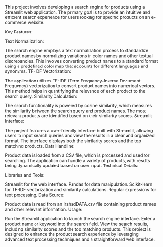 This project involves developing a search engine for products using a Streamlit web application. The primary goal is to provide an intuitive and efficient search experience for users looking for specific products on an e-commerce website.

Key Features:

Text Normalization:

The search engine employs a text normalization process to standardize product names by normalizing variations in color names and other textual discrepancies. This involves converting product names to a standard format using a predefined color map that accounts for different languages and synonyms.
TF-IDF Vectorization:

The application utilizes TF-IDF (Term Frequency-Inverse Document Frequency) vectorization to convert product names into numerical vectors. This method helps in quantifying the relevance of each product to the search query.
Similarity Calculation:

The search functionality is powered by cosine similarity, which measures the similarity between the search query and product names. The most relevant products are identified based on their similarity scores.
Streamlit Interface:

The project features a user-friendly interface built with Streamlit, allowing users to input search queries and view the results in a clear and organized format. The interface displays both the similarity scores and the top matching products.
Data Handling:

Product data is loaded from a CSV file, which is processed and used for searching. The application can handle a variety of products, with results being dynamically updated based on user input.
Technical Details:

Libraries and Tools:

Streamlit for the web interface.
Pandas for data manipulation.
Scikit-learn for TF-IDF vectorization and similarity calculations.
Regular expressions for text processing.
Data Source:

Product data is read from an IrshadDATA.csv file containing product names and other relevant information.
Usage:

Run the Streamlit application to launch the search engine interface.
Enter a product name or keyword into the search field.
View the search results, including similarity scores and the top matching products.
This project is designed to enhance the product search experience by leveraging advanced text processing techniques and a straightforward web interface.
